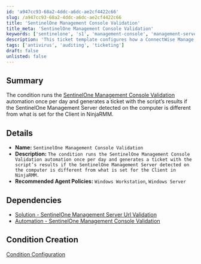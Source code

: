 ```yaml
---
id: 'a947cc93-68a2-4ddc-a6dc-ae2cf4422c66'
slug: /a947cc93-68a2-4ddc-a6dc-ae2cf4422c66
title: 'SentinelOne Management Console Validation'
title_meta: 'SentinelOne Management Console Validation'
keywords: ['sentinelone', 's1', 'management-console', 'management-server-url']
description: 'This ticket template configures how a ConnectWise Manage ticket will be generated in response to the SentinelOne Management Console Validation condition.'
tags: ['antivirus', 'auditing', 'ticketing']
draft: false
unlisted: false
---
```


## Summary

The condition runs the [SentinelOne Management Console Validation](/docs/4d9087cb-0cf3-4ade-863f-3a14c9b73d5e) automation once per day and generates a ticket with the script’s results if the SentinelOne Management Server detected on the computer is different from what is set for the Client in NinjaRMM.

## Details

- **Name:**  `SentinelOne Management Console Validation`  
- **Description:**  `The condition runs the SentinelOne Management Console Validation automation once per day and generates a ticket with the script’s results if the SentinelOne Management Server detected on the computer is different from what is set for the Client in NinjaRMM.`  
- **Recommended Agent Policies:**  `Windows Workstation`, `Windows Server`

## Dependencies
- [Solution - SentinelOne Management Server Url Validation](/docs/5c97a683-f12f-4fb0-bc18-1720a561da93)
- [Automation - SentinelOne Management Console Validation](/docs/4d9087cb-0cf3-4ade-863f-3a14c9b73d5e) 

## Condition Creation

[Condition Configuration](https://github.com/ProVal-Tech/ninjarmm/blob/main/conditions/sentinelone-management-console-validation.toml)
